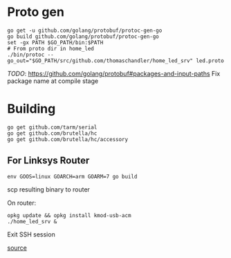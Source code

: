 # Proto gen

```
go get -u github.com/golang/protobuf/protoc-gen-go
go build github.com/golang/protobuf/protoc-gen-go
set -gx PATH $GO_PATH/bin:$PATH
# From proto dir in home_led
./bin/protoc --go_out="$GO_PATH/src/github.com/thomaschandler/home_led_srv" led.proto
```

*TODO*: https://github.com/golang/protobuf#packages-and-input-paths Fix package
name at compile stage

# Building

```
go get github.com/tarm/serial
go get github.com/brutella/hc
go get github.com/brutella/hc/accessory
```

## For Linksys Router

```
env GOOS=linux GOARCH=arm GOARM=7 go build
```

scp resulting binary to router

On router:

```
opkg update && opkg install kmod-usb-acm
./home_led_srv &
```

Exit SSH session

[source](https://www.thepolyglotdeveloper.com/2017/04/cross-compiling-golang-applications-raspberry-pi/)
